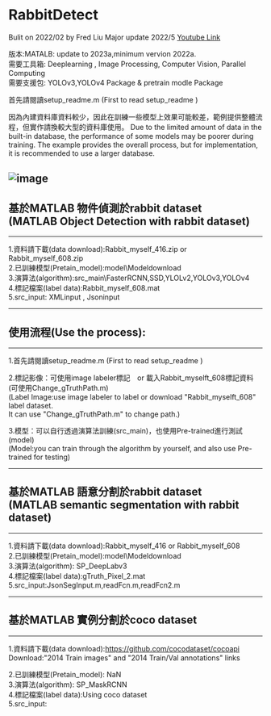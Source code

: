 # RabbitDetect 
Bulit on 2022/02 by Fred Liu
Major update 2022/5 
[Youtube Link](https://www.youtube.com/channel/UCnUuSyqkkXaFy57qL7aURAA)  
  
版本:MATALB: update to 2023a,minimum vervion 2022a.  
需要工具箱: Deeplearning , Image Processing, Computer Vision, Parallel Computing  
需要支援包: YOLOv3,YOLOv4 Package & pretrain modle Package  
  
首先請閱讀setup_readme.m (First to read setup_readme )

因為內建資料庫資料較少，因此在訓練一些模型上效果可能較差，範例提供整體流程，但實作請換較大型的資料庫使用。
Due to the limited amount of data in the built-in database, the performance of some models may 
be poorer during training. The example provides the overall process, but for implementation, 
it is recommended to use a larger database.
  
![image](https://github.com/MoonUsagi/RabbitDetect/blob/main/rabbitLog_label.jpg)
---------------------------------------


基於MATLAB 物件偵測於rabbit dataset   
(MATLAB Object Detection with rabbit dataset)
---------------------------------------
- - -

1.資料請下載(data download):Rabbit_myself_416.zip or Rabbit_myself_608.zip  
2.已訓練模型(Pretain_model):model\Modeldownload  
3.演算法(algorithm):src_main\FasterRCNN,SSD,YLOLv2,YOLOv3,YOLOv4  
4.標記檔案(label data):Rabbit_myself_608.mat   
5.src_input: XMLinput , Jsoninput 
  
  
  
- - -
使用流程(Use the process):
---------------------------------------
- - -
  
  
1.首先請閱讀setup_readme.m (First to read setup_readme )  

2.標記影像：可使用image labeler標記　or 載入Rabbit_myselft_608標記資料(可使用Change_gTruthPath.m)    
(Label Image:use image labeler to label or download "Rabbit_myselft_608" label dataset.  
It can use "Change_gTruthPath.m" to change path.)

3.模型：可以自行透過演算法訓練(src_main)，也使用Pre-trained進行測試(model)  
(Model:you can train through the algorithm by yourself, and also use Pre-trained for testing)
  
  
- - -
基於MATLAB 語意分割於rabbit dataset  
(MATLAB semantic segmentation with rabbit dataset)
---------------------------------------
- - -
1.資料請下載(data download):Rabbit_myself_416 or Rabbit_myself_608  
2.已訓練模型(Pretain_model):model\Modeldownload  
3.演算法(algorithm): SP_DeepLabv3  
4.標記檔案(label data):gTruth_Pixel_2.mat  
5.src_input:JsonSegInput.m,readFcn.m,readFcn2.m  

- - -
基於MATLAB 實例分割於coco dataset
---------------------------------------
- - -
1.資料請下載(data download):https://github.com/cocodataset/cocoapi
Download:"2014 Train images" and "2014 Train/Val annotations" links 

2.已訓練模型(Pretain_model): NaN  
3.演算法(algorithm): SP_MaskRCNN  
4.標記檔案(label data):Using coco dataset  
5.src_input:  

